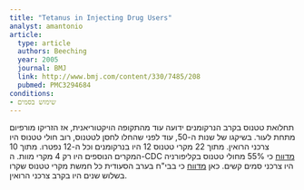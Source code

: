```yaml
---
title: "Tetanus in Injecting Drug Users"
analyst: amantonio
article:
  type: article
  authors: Beeching
  year: 2005
  journal: BMJ
  link: http://www.bmj.com/content/330/7485/208
  pubmed: PMC3294684
conditions:
- שימוש בסמים
---
```


תחלואת טטנוס בקרב הנרקומנים ידועה עוד מהתקופה הויקטוריאנית, אז הזריקו מורפיום מתחת לעור.
בשיקגו של שנות ה-50, עוד לפני שהחלו לחסן לטטנוס, רוב חולי טטנוס היו צרכני הרואין. מתוך 22 מקרי טטנוס 12 היו בנרקומנים וכל ה-12 נפטרו. מתוך 10 המקרים הנוספים היו רק 4 מקרי מוות.
ה-CDC [מדווח](https://www.cdc.gov/mmwr/preview/mmwrhtml/00051456.htm) כי 55% מחולי טטנוס בקליפורניה היו צרכני סמים קשים.
כאן [מדווח](https://www.ncbi.nlm.nih.gov/pubmed/17261932) כי בבי"ח בערב הסעודית כל חמשת מקרי טטנוס שקרו בשלוש שנים היו בקרב צרכני הרואין.
